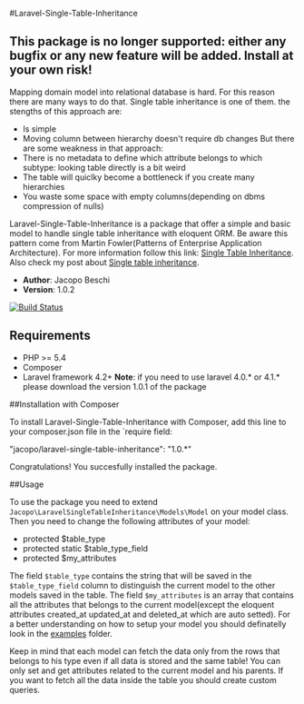 #Laravel-Single-Table-Inheritance

## This package is no longer supported: either any bugfix or any new feature will be added. Install at your own risk!

Mapping domain model into relational database is hard. For this reason there are many ways to do that. Single table inheritance is one of them. the stengths of this approach are:
 - Is simple
 - Moving column between hierarchy doesn't require db changes
But there are some weakness in that approach:
 - There is no metadata to define which attribute belongs to which subtype: looking table directly is a bit weird
 - The table will quiclky become a bottleneck if you create many hierarchies
 - You waste some space with empty columns(depending on dbms compression of nulls)

Laravel-Single-Table-Inheritance is a package that offer a simple and basic model to handle single table inheritance with eloquent ORM. Be aware this pattern come from Martin Fowler(Patterns of Enterprise Application Architecture). 
For more information follow this link: <a href="http://martinfowler.com/eaaCatalog/index.html" target="_blank">Single Table Inheritance</a>. 
Also check my post about <a href="http://www.jacopobeschi.com/post/php-table-inheritance" target="_blank">Single table inheritance</a>.

- **Author**: Jacopo Beschi
- **Version**: 1.0.2

[![Build Status](https://travis-ci.org/intrip/laravel-single-table-inheritance.png)](https://travis-ci.org/intrip/laravel-single-table-inheritance)

## Requirements

- PHP >= 5.4
- Composer
- Laravel framework 4.2+ __Note__: if you need to use laravel 4.0.* or 4.1.* please download the version 1.0.1 of the package


##Installation with Composer

To install Laravel-Single-Table-Inheritance with Composer, add this line to your composer.json file in the `require field:

"jacopo/laravel-single-table-inheritance": "1.0.*"

Congratulations! You succesfully installed the package.

##Usage

To use the package you need to extend `Jacopo\LaravelSingleTableInheritance\Models\Model` on your model class. Then you need to change the following attributes of your model:

- protected $table_type
- protected static $table_type_field
- protected $my_attributes

The field `$table_type` contains the string that will be saved in the `$table_type_field` column to distinguish the current model to the other models saved in the table. The field `$my_attributes` is an array that contains all the attributes that belongs to the current model(except the eloquent attributes created_at updated_at and deleted_at which are auto setted). For a better understanding on how to setup your model you should definatelly look in the <a href="https://github.com/intrip/laravel-single-table-inheritance/tree/master/examples">examples</a> folder.

Keep in mind that each model can fetch the data only from the rows that belongs to his type even if all data is stored and the same table! You can only set and get attributes related to the current model and his parents. If you want to fetch all the data inside the table you should create custom queries.
